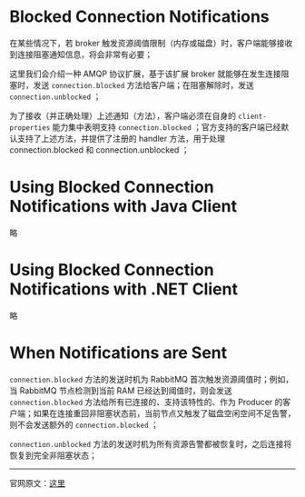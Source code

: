 


# Blocked Connection Notifications

在某些情况下，若 broker 触发资源阈值限制（内存或磁盘）时，客户端能够接收到连接阻塞通知信息，将会非常有必要；

这里我们会介绍一种 AMQP 协议扩展，基于该扩展 broker 就能够在发生连接阻塞时，发送 `connection.blocked` 方法给客户端；在阻塞解除时，发送 `connection.unblocked` ；

为了接收（并正确处理）上述通知（方法），客户端必须在自身的 `client-properties` 能力集中表明支持 `connection.blocked` ；官方支持的客户端已经默认支持了上述方法，并提供了注册的 handler 方法，用于处理 connection.blocked 和 connection.unblocked ；

# Using Blocked Connection Notifications with Java Client

略

# Using Blocked Connection Notifications with .NET Client

略

# When Notifications are Sent

`connection.blocked` 方法的发送时机为 RabbitMQ 首次触发资源阈值时；例如，当 RabbitMQ 节点检测到当前 RAM 已经达到阈值时，则会发送 `connection.blocked` 方法给所有已连接的、支持该特性的、作为 Producer 的客户端；如果在连接重回非阻塞状态前，当前节点又触发了磁盘空闲空间不足告警，则不会发送额外的 `connection.blocked` ；

`connection.unblocked` 方法的发送时机为所有资源告警都被恢复时，之后连接将恢复到完全非阻塞状态；


----------

官网原文：[这里](http://www.rabbitmq.com/connection-blocked.html)

